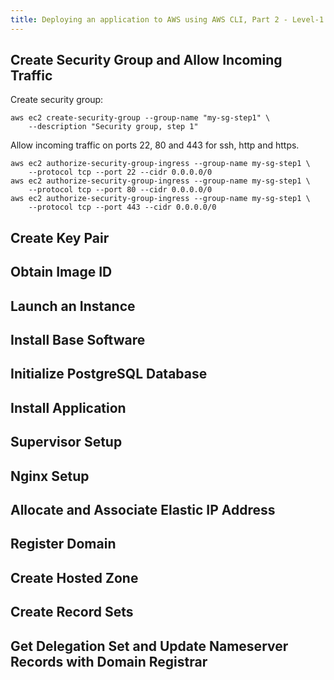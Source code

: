 ```yaml
---
title: Deploying an application to AWS using AWS CLI, Part 2 - Level-1
---
```


## Create Security Group and Allow Incoming Traffic

Create security group:

```
aws ec2 create-security-group --group-name "my-sg-step1" \
    --description "Security group, step 1"
```

Allow incoming traffic on ports 22, 80 and 443 for ssh, http and https.

```
aws ec2 authorize-security-group-ingress --group-name my-sg-step1 \
    --protocol tcp --port 22 --cidr 0.0.0.0/0
aws ec2 authorize-security-group-ingress --group-name my-sg-step1 \
    --protocol tcp --port 80 --cidr 0.0.0.0/0
aws ec2 authorize-security-group-ingress --group-name my-sg-step1 \
    --protocol tcp --port 443 --cidr 0.0.0.0/0
```

## Create Key Pair


## Obtain Image ID

## Launch an Instance

## Install Base Software

## Initialize PostgreSQL Database

## Install Application

## Supervisor Setup

## Nginx Setup

## Allocate and Associate Elastic IP Address

## Register Domain

## Create Hosted Zone

## Create Record Sets

## Get Delegation Set and Update Nameserver Records with Domain Registrar
